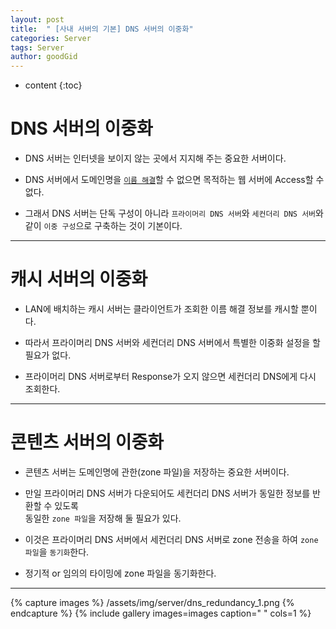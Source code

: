 ```yaml
---
layout: post
title:  " [사내 서버의 기본] DNS 서버의 이중화"
categories: Server
tags: Server
author: goodGid
---
```

* content
{:toc}

# DNS 서버의 이중화

* DNS 서버는 인터넷을 보이지 않는 곳에서 지지해 주는 중요한 서버이다.

* DNS 서버에서 도메인명을 [`이름 해결`]({{site.url}}/Server-DNS/#dns-서버는-2종류/)할 수 없으면 목적하는 웹 서버에 Access할 수 없다.

* 그래서 DNS 서버는 단독 구성이 아니라 `프라이머리 DNS 서버`와 `세컨더리 DNS 서버`와 같이 `이중 구성`으로 구축하는 것이 기본이다.











---

# 캐시 서버의 이중화

* LAN에 배치하는 캐시 서버는 클라이언트가 조회한 이름 해결 정보를 캐시할 뿐이다.

* 따라서 프라이머리 DNS 서버와 세컨더리 DNS 서버에서 특별한 이중화 설정을 할 필요가 없다.

* 프라이머리 DNS 서버로부터 Response가 오지 않으면 세컨더리 DNS에게 다시 조회한다.


---

# 콘텐츠 서버의 이중화

* 콘텐츠 서버는 도메인명에 관한(zone 파일)을 저장하는 중요한 서버이다.

* 만일 프라이머리 DNS 서버가 다운되어도 세컨더리 DNS 서버가 동일한 정보를 반환할 수 있도록 <br> 동일한 `zone 파일`을 저장해 둘 필요가 있다.

* 이것은 프라이머리 DNS 서버에서 세컨더리 DNS 서버로 zone 전송을 하여 `zone 파일`을 `동기화`한다.

* 정기적 or 임의의 타이밍에 zone 파일을 동기화한다.



---


{% capture images %}
    /assets/img/server/dns_redundancy_1.png
{% endcapture %}
{% include gallery images=images caption=" " cols=1 %}


